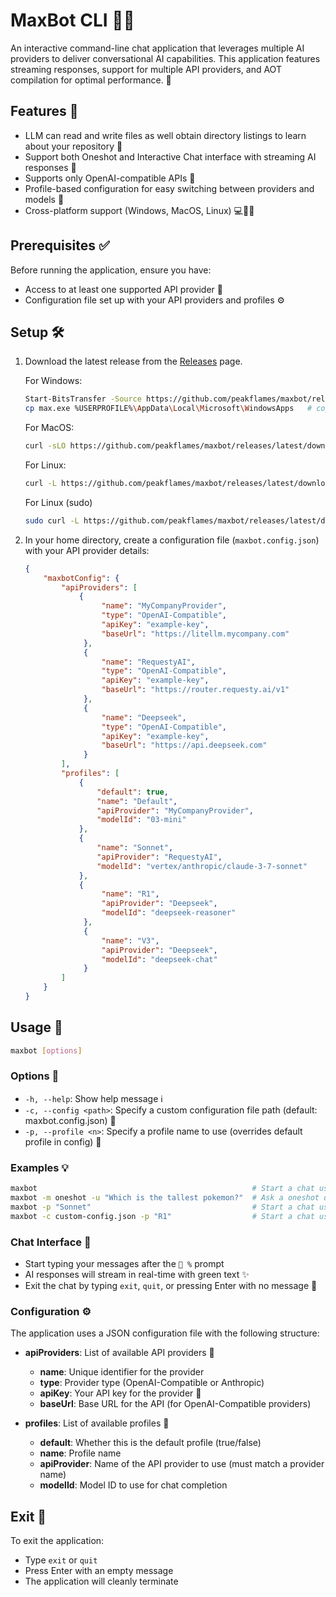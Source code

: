 # MaxBot CLI 🤖✨

An interactive command-line chat application that leverages multiple AI providers to deliver conversational AI capabilities. This application features streaming responses, support for multiple API providers, and AOT compilation for optimal performance. 🚀

## Features 🌟

- LLM can read and write files as well obtain directory listings to learn about your repository 📝
- Support both Oneshot and Interactive Chat interface with streaming AI responses 💬
- Supports only OpenAI-compatible APIs 🧠
- Profile-based configuration for easy switching between providers and models 🔄
- Cross-platform support (Windows, MacOS, Linux) 💻🍎🐧

## Prerequisites ✅

Before running the application, ensure you have:

- Access to at least one supported API provider 🔑
- Configuration file set up with your API providers and profiles ⚙️

## Setup 🛠️

1. Download the latest release from the [Releases](https://github.com/tschavey/MaxBot/releases) page.

   For Windows:

   ```sh
   Start-BitsTransfer -Source https://github.com/peakflames/maxbot/releases/latest/download/max-win-x64.exe -Destination max.exe;
   cp max.exe %USERPROFILE%\AppData\Local\Microsoft\WindowsApps   # copy the executable to a folder in your PATH.
   ```

    For MacOS:

    ```sh
    curl -sLO https://github.com/peakflames/maxbot/releases/latest/download/max-osx-x64 -o max && chmod +x max && cp max /usr/local/bin && rm ./max
    ```

    For Linux:

    ```sh
    curl -L https://github.com/peakflames/maxbot/releases/latest/download/max-linux-x64 -o max && chmod +x max && cp max /usr/local/bin && rm ./max
    ```
    For Linux (sudo)
    ```sh
    sudo curl -L https://github.com/peakflames/maxbot/releases/latest/download/max-linux-x64 -o max && sudo chmod +x max && sudo cp max /usr/local/bin && sudo rm ./max
    ```

1. In your home directory, create a configuration file (`maxbot.config.json`) with your API provider details:

   ```json
   {
       "maxbotConfig": {
           "apiProviders": [
               {
                    "name": "MyCompanyProvider",
                    "type": "OpenAI-Compatible",
                    "apiKey": "example-key",
                    "baseUrl": "https://litellm.mycompany.com"
                },
                {
                    "name": "RequestyAI",
                    "type": "OpenAI-Compatible",
                    "apiKey": "example-key",
                    "baseUrl": "https://router.requesty.ai/v1"
                },
                {
                    "name": "Deepseek",
                    "type": "OpenAI-Compatible",
                    "apiKey": "example-key",
                    "baseUrl": "https://api.deepseek.com"
                }
           ],
           "profiles": [
               {
                   "default": true,
                   "name": "Default",
                   "apiProvider": "MyCompanyProvider",
                   "modelId": "03-mini"
               },
               {
                   "name": "Sonnet",
                   "apiProvider": "RequestyAI",
                   "modelId": "vertex/anthropic/claude-3-7-sonnet"
               },
               {
                    "name": "R1",
                    "apiProvider": "Deepseek",
                    "modelId": "deepseek-reasoner"
                },
                {
                    "name": "V3",
                    "apiProvider": "Deepseek",
                    "modelId": "deepseek-chat"
                }
           ]
       }
   }
   ```

## Usage 📝

```bash
maxbot [options]
```

### Options 🔧

- `-h, --help`: Show help message ℹ️
- `-c, --config <path>`: Specify a custom configuration file path (default: maxbot.config.json) 📄
- `-p, --profile <n>`: Specify a profile name to use (overrides default profile in config) 👤

### Examples 💡

```bash
maxbot                                                # Start a chat using ~/maxbot.config.json and its default profile
maxbot -m oneshot -u "Which is the tallest pokemon?"  # Ask a oneshot question using ~/maxbot.config.json and its default profile
maxbot -p "Sonnet"                                    # Start a chat using local ./maxbot.config.json and the Sonnet profile
maxbot -c custom-config.json -p "R1"                  # Start a chat using custom-config.json and the R1 profile
```

### Chat Interface 💬

- Start typing your messages after the `🤖 %` prompt
- AI responses will stream in real-time with green text ✨
- Exit the chat by typing `exit`, `quit`, or pressing Enter with no message 👋

### Configuration ⚙️

The application uses a JSON configuration file with the following structure:

- **apiProviders**: List of available API providers 🏢
  - **name**: Unique identifier for the provider
  - **type**: Provider type (OpenAI-Compatible or Anthropic)
  - **apiKey**: Your API key for the provider 🔑
  - **baseUrl**: Base URL for the API (for OpenAI-Compatible providers)

- **profiles**: List of available profiles 👤
  - **default**: Whether this is the default profile (true/false)
  - **name**: Profile name
  - **apiProvider**: Name of the API provider to use (must match a provider name)
  - **modelId**: Model ID to use for chat completion

## Exit 👋

To exit the application:

- Type `exit` or `quit`
- Press Enter with an empty message
- The application will cleanly terminate
